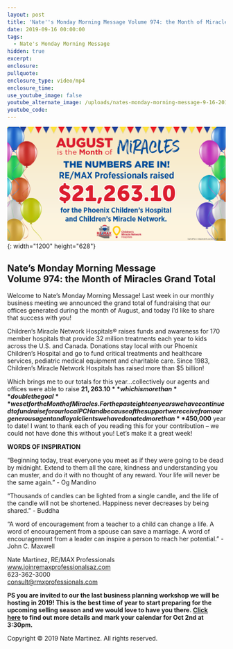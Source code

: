```yaml
---
layout: post
title: 'Nate''s Monday Morning Message Volume 974: the Month of Miracles Grand Total'
date: 2019-09-16 00:00:00
tags:
  - Nate's Monday Morning Message
hidden: true
excerpt:
enclosure:
pullquote:
enclosure_type: video/mp4
enclosure_time:
use_youtube_image: false
youtube_alternate_image: /uploads/nates-monday-morning-message-9-16-2019.png
youtube_code:
---
```


![](/uploads/nates-monday-morning-message-9-16-2019.png){: width="1200" height="628"}

## **Nate’s Monday Morning Message<br>Volume 974: the Month of Miracles Grand Total**

Welcome to Nate’s Monday Morning Message\! Last week in our monthly business meeting we announced the grand total of fundraising that our offices generated during the month of August, and today I’d like to share that success with you\!

Children’s Miracle Network Hospitals&reg; raises funds and awareness for 170 member hospitals that provide 32 million treatments each year to kids across the U.S. and Canada. Donations stay local with our Phoenix Children’s Hospital and go to fund critical treatments and healthcare services, pediatric medical equipment and charitable care. Since 1983, Children’s Miracle Network Hospitals has raised more than $5 billion\!

Which brings me to our totals for this year…collectively our agents and offices were able to raise **$21,263.10** which is more than **double the goal** we set for the Month of Miracles. For the past eighteen years we have continued to fundraise for our local PCH and because of the support we receive from our generous agent and loyal clients we have donated more than **$450,000** year to date\! I want to thank each of you reading this for your contribution – we could not have done this without you\! Let’s make it a great week\!

**WORDS OF INSPIRATION**

“Beginning today, treat everyone you meet as if they were going to be dead by midnight. Extend to them all the care, kindness and understanding you can muster, and do it with no thought of any reward. Your life will never be the same again.” - Og Mandino

“Thousands of candles can be lighted from a single candle, and the life of the candle will not be shortened. Happiness never decreases by being shared.” - Buddha

“A word of encouragement from a teacher to a child can change a life. A word of encouragement from a spouse can save a marriage. A word of encouragement from a leader can inspire a person to reach her potential.” - John C. Maxwell

Nate Martinez, RE/MAX Professionals<br>www.joinremaxprofessionalsaz.com<br>623-362-3000<br>consult@rmxprofessionals.com

**PS you are invited to our the last business planning workshop we will be hosting in 2019\! This is the best time of year to start preparing for the upcoming selling season and we would love to have you there.&nbsp;[Click here](https://www.eventbrite.com/e/3-hour-business-planning-workshop-tickets-53697264965)&nbsp;to find out more details and mark your calendar for Oct 2nd at 3:30pm.&nbsp;**

Copyright &copy; 2019 Nate Martinez. All rights reserved.